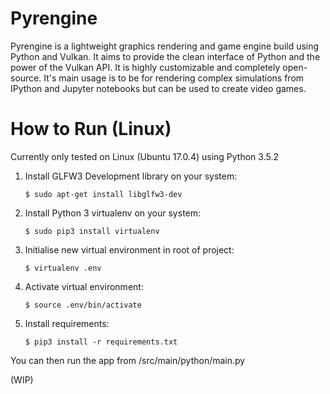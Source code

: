 # Pyrengine

Pyrengine is a lightweight graphics rendering and game engine build using Python and Vulkan. It aims to provide the clean interface of Python and the power of the Vulkan API. It is highly customizable and completely open-source. It's main usage is to be for rendering complex simulations from IPython and Jupyter notebooks but can be used to create video games.


# How to Run (Linux)
Currently only tested on Linux (Ubuntu 17.0.4) using Python 3.5.2

1. Install GLFW3 Development library on your system:
    ```
    $ sudo apt-get install libglfw3-dev
    ```
2. Install Python 3 virtualenv on your system:
    ```
    $ sudo pip3 install virtualenv
    ```
3. Initialise new virtual environment in root of project:
    ```
    $ virtualenv .env
    ```
4. Activate virtual environment:
    ```
    $ source .env/bin/activate
    ```
5. Install requirements:
    ```
    $ pip3 install -r requirements.txt
    ```
    
You can then run the app from /src/main/python/main.py

(WIP)
